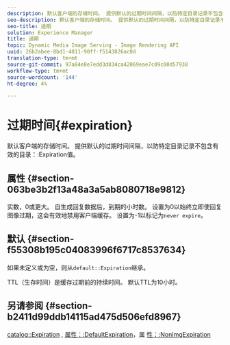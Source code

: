 ```yaml
---
description: 默认客户端的存储时间。 提供默认的过期时间间隔，以防特定目录记录不包含有效的目录过期值。
seo-description: 默认客户端的存储时间。 提供默认的过期时间间隔，以防特定目录记录不包含有效的目录过期值。
seo-title: 過期
solution: Experience Manager
title: 過期
topic: Dynamic Media Image Serving - Image Rendering API
uuid: 26b2abee-8bd1-4011-90ff-f5143826ac0d
translation-type: tm+mt
source-git-commit: 97a84e8e7edd3d834ca42069eae7c09c00d57938
workflow-type: tm+mt
source-wordcount: '144'
ht-degree: 4%

---
```



# 过期时间{#expiration}

默认客户端的存储时间。 提供默认的过期时间间隔，以防特定目录记录不包含有效的目录：:Expiration值。

## 属性 {#section-063be3b2f13a48a3a5ab8080718e9812}

实数，0或更大。 自生成回复数据后，到期的小时数。 设置为0以始终立即使回复图像过期，这会有效地禁用客户端缓存。 设置为-1以标记为`never expire`。

## 默认 {#section-f55308b195c04083996f6717c8537634}

如果未定义或为空，则从`default::Expiration`继承。

TTL（生存时间）是缓存过期前的持续时间。 默认TTL为10小时。

## 另请参阅 {#section-b2411d99ddb14115ad475d506efd8967}

[catalog::Expiration](../../../../../is-api/image-catalog/image-serving-api-ref/c-image-catalog-reference/c-image-svg-data-reference/c-image-data-reference/r-expiration-cat.md#reference-a7afd668ecbb4d2da65d86259aa6a28a) , [属性：:DefaultExpiration](../../../../../is-api/image-catalog/image-serving-api-ref/c-image-catalog-reference/c-attributes-reference/r-defaultexpiration.md#reference-0526166fab654fceb243b75d1ea4f0cf)，属 [性：:NonImgExpiration](../../../../../is-api/image-catalog/image-serving-api-ref/c-image-catalog-reference/c-attributes-reference/r-nonimgexpiration.md#reference-a8066cd0d24b4ea98100ade4821f1f9d)
